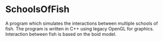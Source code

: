 # SchoolsOfFish
A program which simulates the interactions between multiple schools of fish. The program is written in C++ using legacy OpenGL for graphics.
Interaction between fish is based on the boid model.
